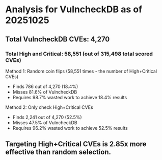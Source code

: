 # Analysis for VulncheckDB as of 20251025

## Total VulncheckDB CVEs: 4,270
### Total High and Critical: 58,551 (out of 315,498 total scored CVEs)

Method 1: Random coin flips (58,551 times - the number of High+Critical CVEs)
  - Finds 786 out of 4,270 (18.4%)
  - Misses 81.6% of VulncheckDB
  - Requires 98.7% wasted work to achieve 18.4% results

Method 2: Only check High+Critical CVEs
  - Finds 2,241 out of 4,270 (52.5%)
  - Misses 47.5% of VulncheckDB
  - Requires 96.2% wasted work to achieve 52.5% results

## Targeting High+Critical CVEs is 2.85x more effective than random selection.
